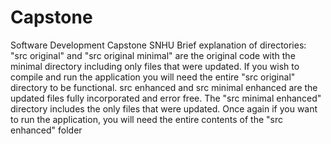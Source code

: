 # Capstone
Software Development Capstone SNHU
Brief explanation of directories:
"src original" and "src original minimal" are the original code with the minimal directory including only files that were updated. If you wish to compile and run the application you will need the entire "src original" directory to be functional.
src enhanced and src minimal enhanced are the updated files fully incorporated and error free. The "src minimal enhanced" directory includes the only files that were updated. Once again if you want to run the application, you will need the entire contents of the "src enhanced" folder
